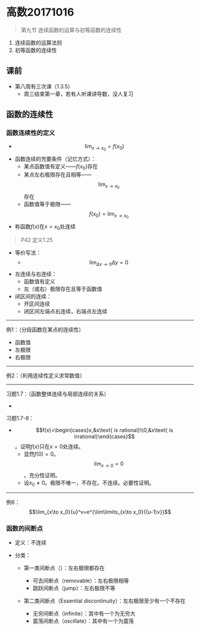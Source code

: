# 高数20171016

> 第九节 连续函数的运算与初等函数的连续性

1. 连续函数的运算法则
2. 初等函数的连续性

## 课前

- 第八周有三次课（1.3.5）
  - 周三结束第一章，若有人听课讲导数，没人复习



## 函数的连续性

### 函数连续性的定义

- $$\lim_{x\to x_0}=f(x_0)$$
- 函数连续的充要条件（记忆方式）：
  - 某点函数值有定义——$f(x_0)$存在
  - 某点左右极限存在且相等——$$\lim_{x\to x_0}$$存在
  - 函数值等于极限——$$f(x_0)=\lim_{x\to x_0}$$
- 称函数$f(x)$在$x=x_0$处连续

> P42 定义1.25

- 等价写法：
  - $$\lim_{\Delta x\to0}\Delta y=0$$
- 左连续与右连续：
  - 函数值有定义
  - 左（或右）极限存在且等于函数值
- 闭区间的连续：
  - 开区间连续
  - 闭区间左端点右连续，右端点左连续

---

例1：（分段函数在某点的连续性）

- 函数值
- 左极限
- 右极限

---

例2：（利用连续性定义求常数值）

---

习题1.7：（函数整体连续与局部连续的关系）

- ​

习题1.7-8：

- $$f(x)=\begin{cases}x,&x\text{ is rational}\\0,&x\text{ is irrational}\end{cases}$$。证明$f(x)$只在$x=0$处连续。
  - 显然$f(0)=0$。$$\lim_{x\to0}=0$$。充分性证明。
  - 设$x_0\neq0$。极限不唯一，不存在。不连续。必要性证明。

---

例6：$$\lim_{x\to x_0}{u}^v=e^{\lim\limits_{x\to x_0}{(u-1)v}}$$

### 函数的间断点

- 定义：不连续

- 分类：

  - 第一类间断点（）：左右极限都存在

    - 可去间断点（removable）：左右极限相等
    - 跳跃间断点（jump）：左右极限不等

  - 第二类间断点（Essential discontinuity）：左右极限至少有一个不存在

    - 无穷间断点（infinite）：其中有一个为无穷大
    - 震荡间断点（oscillate）：其中有一个为震荡

    ​

  ​
